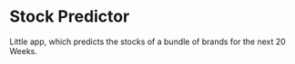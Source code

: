 # Stock Predictor

Little app, which predicts the stocks of a bundle of brands for the next 20 Weeks. 
